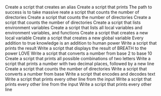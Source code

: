 Create a script that creates an alias
Create a script that prints
The path to success is to take massive
reate a script that counts the number of directories
Create a script that counts the number of directories
Create a script that counts the number of directories
Create a script that lists environment variables
Create a script that lists all local variables and environment variables, and functions
Create a script that creates a new local variable
Create a script that creates a new global variable
Every addition to true knowledge is an addition to human power
Write a script that prints the result
Write a script that displays the result of BREATH to the power LOVE
Write a script that converts a number from base 2 to base 10
Create a script that prints all possible combinations of two letters
Write a script that prints a number with two decimal places, followed by a new line
Create a script that counts the number of directories
Write a script that converts a number from base
Write a script that encodes and decodes text
Write a script that prints every other line from the input
Write a script that prints every other line from the input
Write a script that prints every other line

